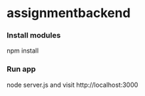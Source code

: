 # assignmentbackend

### Install modules

npm install

### Run app

node server.js and visit http://localhost:3000
